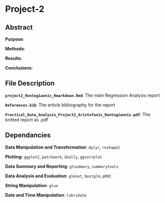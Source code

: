 # Project-2

## Abstract

**Purpose**: 

**Methods**: 

**Results**: 

**Conclusions**: 

## File Description

**`project2_Rontogiannis_Rmarkdown.Rmd`**: The main Regression Analysis report

**`References.bib`**: The article bibliography for the report

**`Practical_Data_Analysis_Project2_Aristofanis_Rontogiannis.pdf`**: The knitted report as .pdf

## Dependancies

**Data Manipulation and Transformation**: `dplyr`, `reshape2`

**Plotting**: `ggplot2`, `patchwork`, `GGally`, `ggcorrplot`

**Data Summary and Reporting**: `gtsummary`, `summarytools`

**Data Analysis and Evaluation**: `glmnet`, `bestglm`, `pROC`

**String Manipulation**: `glue`

**Date and Time Manipulation**: `lubridate`
